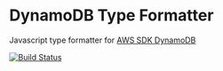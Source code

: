 # DynamoDB Type Formatter
Javascript type formatter for [AWS SDK DynamoDB](http://docs.aws.amazon.com/AWSJavaScriptSDK/latest/AWS/DynamoDB.html)

[![Build Status](https://travis-ci.org/ignicaodigitalbr/dynamodb-type-formatter.svg?branch=master)](https://travis-ci.org/ignicaodigitalbr/dynamodb-type-formatter)

